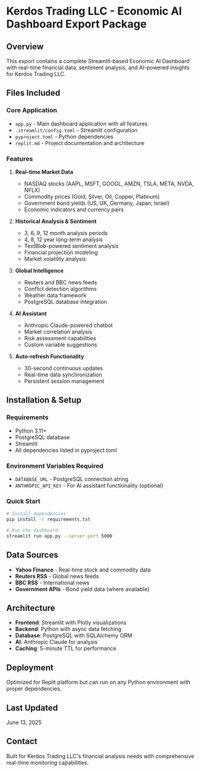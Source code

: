 # Kerdos Trading LLC - Economic AI Dashboard Export Package

## Overview
This export contains a complete Streamlit-based Economic AI Dashboard with real-time financial data, sentiment analysis, and AI-powered insights for Kerdos Trading LLC.

## Files Included

### Core Application
- `app.py` - Main dashboard application with all features
- `.streamlit/config.toml` - Streamlit configuration
- `pyproject.toml` - Python dependencies
- `replit.md` - Project documentation and architecture

### Features
1. **Real-time Market Data**
   - NASDAQ stocks (AAPL, MSFT, GOOGL, AMZN, TSLA, META, NVDA, NFLX)
   - Commodity prices (Gold, Silver, Oil, Copper, Platinum)
   - Government bond yields (US, UK, Germany, Japan, Israel)
   - Economic indicators and currency pairs

2. **Historical Analysis & Sentiment**
   - 3, 6, 9, 12 month analysis periods
   - 4, 8, 12 year long-term analysis
   - TextBlob-powered sentiment analysis
   - Financial projection modeling
   - Market volatility analysis

3. **Global Intelligence**
   - Reuters and BBC news feeds
   - Conflict detection algorithms
   - Weather data framework
   - PostgreSQL database integration

4. **AI Assistant**
   - Anthropic Claude-powered chatbot
   - Market correlation analysis
   - Risk assessment capabilities
   - Custom variable suggestions

5. **Auto-refresh Functionality**
   - 30-second continuous updates
   - Real-time data synchronization
   - Persistent session management

## Installation & Setup

### Requirements
- Python 3.11+
- PostgreSQL database
- Streamlit
- All dependencies listed in pyproject.toml

### Environment Variables Required
- `DATABASE_URL` - PostgreSQL connection string
- `ANTHROPIC_API_KEY` - For AI assistant functionality (optional)

### Quick Start
```bash
# Install dependencies
pip install -r requirements.txt

# Run the dashboard
streamlit run app.py --server.port 5000
```

## Data Sources
- **Yahoo Finance** - Real-time stock and commodity data
- **Reuters RSS** - Global news feeds
- **BBC RSS** - International news
- **Government APIs** - Bond yield data (where available)

## Architecture
- **Frontend**: Streamlit with Plotly visualizations
- **Backend**: Python with async data fetching
- **Database**: PostgreSQL with SQLAlchemy ORM
- **AI**: Anthropic Claude for analysis
- **Caching**: 5-minute TTL for performance

## Deployment
Optimized for Replit platform but can run on any Python environment with proper dependencies.

## Last Updated
June 13, 2025

## Contact
Built for Kerdos Trading LLC's financial analysis needs with comprehensive real-time monitoring capabilities.
